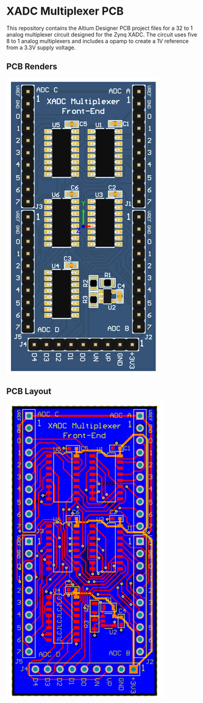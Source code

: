 # XADC Multiplexer PCB
This repository contains the Altium Designer PCB project files for a 32 to 1 analog multiplexer circuit designed for the Zynq XADC. The circuit uses five 8 to 1 analog multiplexers and includes a opamp to create a 1V reference from a 3.3V supply voltage.

## PCB Renders
![](Images/render.png)

## PCB Layout
![](Images/layout.png)




